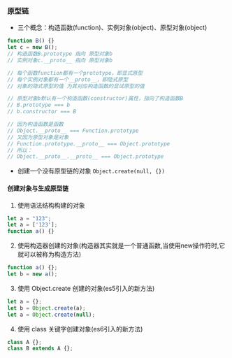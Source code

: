 ### 原型链
- 三个概念：构造函数(function)、实例对象(object)、原型对象(object)

``` js
function B() {}
let c = new B();
// 构造函数B.prototype 指向 原型对象b
// 实例对象c.__proto__ 指向 原型对象b

// 每个函数function都有一个prototype，即显式原型
// 每个实例对象都有一个__proto__，即隐式原型
// 对象的隐式原型的值 为其对应构造函数的显试原型的值

// 原型对象b默认有一个构造函数(constructor)属性，指向了构造函数B
// B.prototype === b
// b.constructor === B

// 因为构造函数是函数
// Object.__proto__ === Function.prototype
// 又因为原型对象是对象
// Function.prototype.__proto__ === Object.prototype
// 所以：
// Object.__proto__.__proto__ === Object.prototype
```
- 创建一个没有原型链的对象 `Object.create(null, {})`

#### 创建对象与生成原型链
1. 使用语法结构构建的对象
  ```js
  let a = "123";
  let a = ['123'];
  function a() {}
  ```
2. 使用构造器创建的对象(构造器其实就是一个普通函数,当使用new操作符时,它就可以被称为构造方法)
  ```js
  function a() {};
  let b = new a();
  ```
3. 使用 Object.create 创建的对象(es5引入的新方法)
  ```js
  let a = {};
  let b = Object.create(a);
  let a = Object.create(null);
  ```
4. 使用 class 关键字创建对象(es6引入的新方法)
  ```js
  class A {};
  class B extends A {};
  ```
